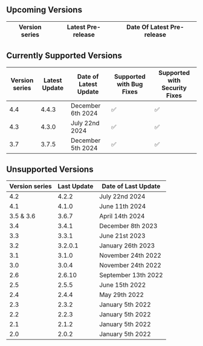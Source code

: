 ## Upcoming Versions

| Version series | Latest Pre-release | Date Of Latest Pre-release |
|-|-|-|

## Currently Supported Versions

| Version series | Latest Update | Date of Latest Update | Supported with Bug Fixes | Supported with Security Fixes |
|-|-|-|-|-|
| 4.4 | 4.4.3 | December 6th 2024 | :white_check_mark: | :white_check_mark: | 
| 4.3 | 4.3.0 | July 22nd 2024 | :white_check_mark: | :white_check_mark: | 
| 3.7 | 3.7.5 | December 5th 2024 |:white_check_mark: | :white_check_mark: | 

## Unsupported Versions

| Version series | Last Update | Date of Last Update |
|-|-|-|
| 4.2 | 4.2.2 | July 22nd 2024 |
| 4.1 | 4.1.0 | June 11th 2024 | 
| 3.5 & 3.6 | 3.6.7 | April 14th 2024 |
| 3.4 | 3.4.1 | December 8th 2023 |
| 3.3 | 3.3.1 | June 21st 2023 |
| 3.2 | 3.2.0.1 | January 26th 2023 |
| 3.1 | 3.1.0 | November 24th 2022 |
| 3.0 | 3.0.4 | November 24th 2022 |
| 2.6 | 2.6.10 | September 13th 2022 |
| 2.5 | 2.5.5 | June 15th 2022 |
| 2.4 | 2.4.4 | May 29th 2022 | 
| 2.3 | 2.3.2 | January 5th 2022 |
| 2.2 | 2.2.3 | January 5th 2022 | 
| 2.1 | 2.1.2 | January 5th 2022 |
| 2.0 | 2.0.2 | January 5th 2022 |
